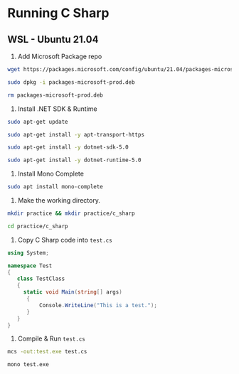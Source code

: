 # Running C Sharp

## WSL - Ubuntu 21.04

1. Add Microsoft Package repo
```bash
wget https://packages.microsoft.com/config/ubuntu/21.04/packages-microsoft-prod.deb -O packages-microsoft-prod.deb

sudo dpkg -i packages-microsoft-prod.deb

rm packages-microsoft-prod.deb
```

1. Install .NET SDK & Runtime
```bash
sudo apt-get update

sudo apt-get install -y apt-transport-https

sudo apt-get install -y dotnet-sdk-5.0

sudo apt-get install -y dotnet-runtime-5.0
```

1. Install Mono Complete
```bash
sudo apt install mono-complete
```

1. Make the working directory.
```bash
mkdir practice && mkdir practice/c_sharp

cd practice/c_sharp
```

1. Copy C Sharp code into `test.cs`
```csharp
using System;  

namespace Test  
{  
   class TestClass  
   {  
     static void Main(string[] args)  
      {  
          Console.WriteLine("This is a test.");
      }  
   }  
}
```

1. Compile & Run `test.cs`
```bash
mcs -out:test.exe test.cs

mono test.exe
```

